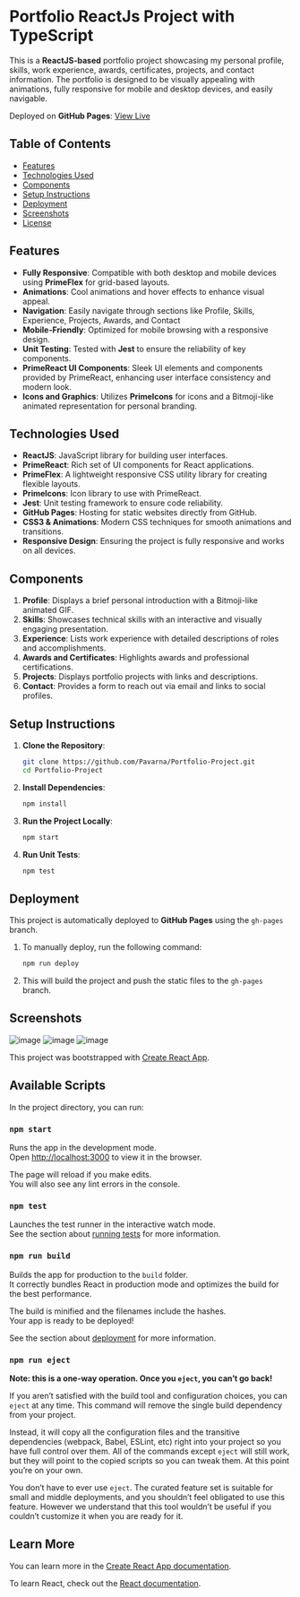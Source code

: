 # Portfolio ReactJs Project with TypeScript

This is a **ReactJS-based** portfolio project showcasing my personal profile, skills, work experience, awards, certificates, projects, and contact information. The portfolio is designed to be visually appealing with animations, fully responsive for mobile and desktop devices, and easily navigable. 

Deployed on **GitHub Pages**: [View Live](https://Pavarna.github.io/Portfolio-Project)

## Table of Contents
- [Features](#features)
- [Technologies Used](#technologies-used)
- [Components](#components)
- [Setup Instructions](#setup-instructions)
- [Deployment](#deployment)
- [Screenshots](#screenshots)
- [License](#license)

## Features
- **Fully Responsive**: Compatible with both desktop and mobile devices using **PrimeFlex** for grid-based layouts.
- **Animations**: Cool animations and hover effects to enhance visual appeal.
- **Navigation**: Easily navigate through sections like Profile, Skills, Experience, Projects, Awards, and Contact
- **Mobile-Friendly**: Optimized for mobile browsing with a responsive design.
- **Unit Testing**: Tested with **Jest** to ensure the reliability of key components.
- **PrimeReact UI Components**: Sleek UI elements and components provided by PrimeReact, enhancing user interface consistency and modern look.
- **Icons and Graphics**: Utilizes **PrimeIcons** for icons and a Bitmoji-like animated representation for personal branding.

## Technologies Used
- **ReactJS**: JavaScript library for building user interfaces.
- **PrimeReact**: Rich set of UI components for React applications.
- **PrimeFlex**: A lightweight responsive CSS utility library for creating flexible layouts.
- **PrimeIcons**: Icon library to use with PrimeReact.
- **Jest**: Unit testing framework to ensure code reliability.
- **GitHub Pages**: Hosting for static websites directly from GitHub.
- **CSS3 & Animations**: Modern CSS techniques for smooth animations and transitions.
- **Responsive Design**: Ensuring the project is fully responsive and works on all devices.

## Components
1. **Profile**: Displays a brief personal introduction with a Bitmoji-like animated GIF.
2. **Skills**: Showcases technical skills with an interactive and visually engaging presentation.
3. **Experience**: Lists work experience with detailed descriptions of roles and accomplishments.
4. **Awards and Certificates**: Highlights awards and professional certifications.
5. **Projects**: Displays portfolio projects with links and descriptions.
6. **Contact**: Provides a form to reach out via email and links to social profiles.

## Setup Instructions
1. **Clone the Repository**:
   ```bash
   git clone https://github.com/Pavarna/Portfolio-Project.git
   cd Portfolio-Project
   ```

2. **Install Dependencies**:
   ```bash
   npm install
   ```

3. **Run the Project Locally**:
   ```bash
   npm start
   ```

4. **Run Unit Tests**:
   ```bash
   npm test
   ```

## Deployment
This project is automatically deployed to **GitHub Pages** using the `gh-pages` branch.

1. To manually deploy, run the following command:
   ```bash
   npm run deploy
   ```

2. This will build the project and push the static files to the `gh-pages` branch.

## Screenshots


![image](https://github.com/user-attachments/assets/d96e87ec-15c7-4889-a366-21e23f03ec43)
![image](https://github.com/user-attachments/assets/3dcb6a3b-8bd8-411c-a950-b56cd7c18b48)
![image](https://github.com/user-attachments/assets/c8ced8e4-1549-4b3a-80ca-6ec28ef17ce5)


This project was bootstrapped with [Create React App](https://github.com/facebook/create-react-app).

## Available Scripts

In the project directory, you can run:

### `npm start`

Runs the app in the development mode.\
Open [http://localhost:3000](http://localhost:3000) to view it in the browser.

The page will reload if you make edits.\
You will also see any lint errors in the console.

### `npm test`

Launches the test runner in the interactive watch mode.\
See the section about [running tests](https://facebook.github.io/create-react-app/docs/running-tests) for more information.

### `npm run build`

Builds the app for production to the `build` folder.\
It correctly bundles React in production mode and optimizes the build for the best performance.

The build is minified and the filenames include the hashes.\
Your app is ready to be deployed!

See the section about [deployment](https://facebook.github.io/create-react-app/docs/deployment) for more information.

### `npm run eject`

**Note: this is a one-way operation. Once you `eject`, you can’t go back!**

If you aren’t satisfied with the build tool and configuration choices, you can `eject` at any time. This command will remove the single build dependency from your project.

Instead, it will copy all the configuration files and the transitive dependencies (webpack, Babel, ESLint, etc) right into your project so you have full control over them. All of the commands except `eject` will still work, but they will point to the copied scripts so you can tweak them. At this point you’re on your own.

You don’t have to ever use `eject`. The curated feature set is suitable for small and middle deployments, and you shouldn’t feel obligated to use this feature. However we understand that this tool wouldn’t be useful if you couldn’t customize it when you are ready for it.

## Learn More

You can learn more in the [Create React App documentation](https://facebook.github.io/create-react-app/docs/getting-started).

To learn React, check out the [React documentation](https://reactjs.org/).
